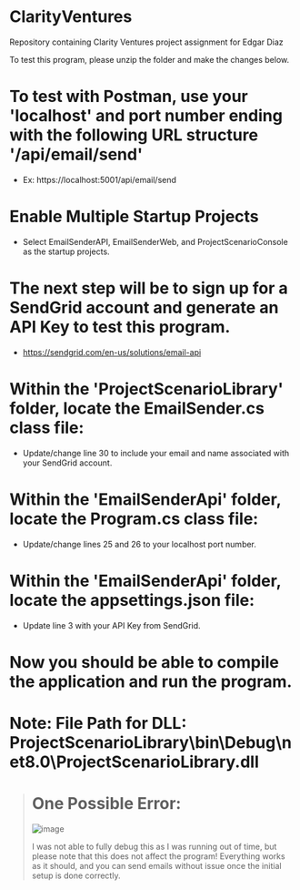 # ClarityVentures
Repository containing Clarity Ventures project assignment for Edgar Diaz

To test this program, please unzip the folder and make the changes below.

# To test with Postman, use your 'localhost' and port number ending with the following URL structure '/api/email/send'
- Ex: https://localhost:5001/api/email/send

# Enable Multiple Startup Projects
- Select EmailSenderAPI, EmailSenderWeb, and ProjectScenarioConsole as the startup projects.

# The next step will be to sign up for a SendGrid account and generate an API Key to test this program.
- https://sendgrid.com/en-us/solutions/email-api

# Within the 'ProjectScenarioLibrary' folder, locate the EmailSender.cs class file:
- Update/change line 30 to include your email and name associated with your SendGrid account.

# Within the 'EmailSenderApi' folder, locate the Program.cs class file:
- Update/change lines 25 and 26 to your localhost port number.

# Within the 'EmailSenderApi' folder, locate the appsettings.json file:
- Update line 3 with your API Key from SendGrid.

# Now you should be able to compile the application and run the program.

# Note: File Path for DLL: ProjectScenarioLibrary\bin\Debug\net8.0\ProjectScenarioLibrary.dll

> # One Possible Error:
> ![image](https://github.com/user-attachments/assets/7222dba5-2b66-44c9-b78a-d46eee152ce7)
> 
> I was not able to fully debug this as I was running out of time, but please note that this does not affect the program! Everything works as it should, and you can send emails without issue once the initial setup is done correctly.


